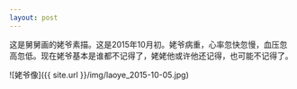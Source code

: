```yaml
---
layout: post
---
```

这是舅舅画的姥爷素描。这是2015年10月初。姥爷病重，心率忽快忽慢，血压忽高忽低。现在姥爷基本是谁都不记得了，姥姥他或许他还记得，也可能不记得了。

![姥爷像]({{ site.url }}/img/laoye_2015-10-05.jpg)
